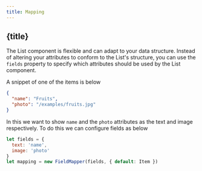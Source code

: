 ```yaml
---
title: Mapping
---
```


## {title}

The List component is flexible and can adapt to your data structure. Instead of altering your attributes
to conform to the List's structure, you can use the `fields` property to specify which attributes
should be used by the List component.

A snippet of one of the items is below

```json
{
  "name": "Fruits",
  "photo": "/examples/fruits.jpg"
}
```

In this we want to show `name` and the `photo` attributes as the text and image respectively.
To do this we can configure fields as below

```js
let fields = {
  text: 'name',
  image: 'photo'
}
let mapping = new FieldMapper(fields, { default: Item })
```
